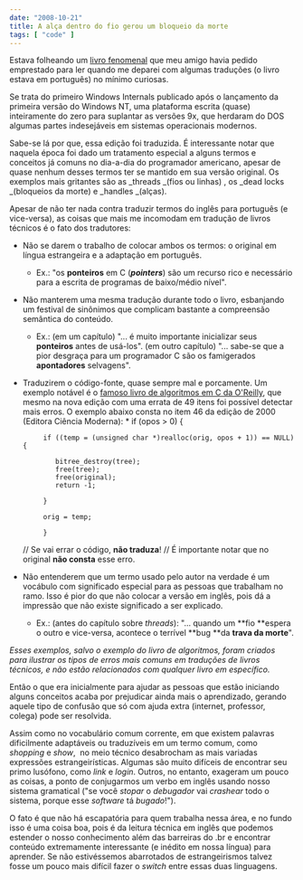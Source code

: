 ```yaml
---
date: "2008-10-21"
title: A alça dentro do fio gerou um bloqueio da morte
tags: [ "code" ]
---
```

Estava folheando um [livro fenomenal](http://www.amazon.com/exec/obidos/ASIN/155615481X/shelfari-20) que meu amigo havia pedido emprestado para ler quando me deparei com algumas traduções (o livro estava em português) no mínimo curiosas.

Se trata do primeiro Windows Internals publicado após o lançamento da primeira versão do Windows NT, uma plataforma escrita (quase) inteiramente do zero para suplantar as versões 9x, que herdaram do DOS algumas partes indesejáveis em sistemas operacionais modernos.

Sabe-se lá por que, essa edição foi traduzida. É interessante notar que naquela época foi dado um tratamento especial a alguns termos e conceitos já comuns no dia-a-dia do programador americano, apesar de quase nenhum desses termos ter se mantido em sua versão original. Os exemplos mais gritantes são as _threads _(fios ou linhas) , os _dead locks _(bloqueios da morte) e _handles _(alças).

Apesar de não ter nada contra traduzir termos do inglês para português (e vice-versa), as coisas que mais me incomodam em tradução de livros técnicos é o fato dos tradutores:

	
  * Não se darem o trabalho de colocar ambos os termos: o original em língua estrangeira e a adaptação em português.
    * Ex.: "os **ponteiros** em C (**_pointers_**) são um recurso rico e necessário para a escrita de programas de baixo/médio nível".
  * Não manterem uma mesma tradução durante todo o livro, esbanjando um festival de sinônimos que complicam bastante a compreensão semântica do conteúdo.
    * Ex.:
(em um capítulo) "... é muito importante inicializar seus **ponteiros** antes de usá-los".
(em outro capítulo) "... sabe-se que a pior desgraça para um programador C são os famigerados **apontadores** selvagens".
  * Traduzirem o código-fonte, quase sempre mal e porcamente. Um exemplo notável é o [famoso livro de algoritmos em C da O'Reilly](http://compare.buscape.com.br/categoria?id=3482&lkout=1&kw=Dominando+Algoritmos+em+C+O%27Reilly&site_origem=1293522), que mesmo na nova edição com uma errata de 49 itens foi possível detectar mais erros. O exemplo abaixo consta no item 46 da edição de 2000 (Editora Ciência Moderna):
    * 
          if (opos > 0) {
    
             if ((temp = (unsigned char *)realloc(orig, opos + 1)) == NULL) {
    
                bitree_destroy(tree);
                free(tree);
                free(original);
                return -1;
    
             }
    
             orig = temp;
    
             }
    
    // Se vai errar o código, <strong>não traduza</strong>!
    // É importante notar que no original <strong>não consta</strong> esse erro.

  * Não entenderem que um termo usado pelo autor na verdade é um vocábulo com significado especial para as pessoas que trabalham no ramo. Isso é pior do que não colocar a versão em inglês, pois dá a impressão que não existe significado a ser explicado.
    * Ex.:
(antes do capítulo sobre _threads_): "... quando um **fio **espera o outro e vice-versa, acontece o terrível **bug **da **trava da morte**".

_Esses exemplos, salvo o exemplo do livro de algoritmos, foram criados para ilustrar os tipos de erros mais comuns em traduções de livros técnicos, e não estão relacionados com qualquer livro em específico._

Então o que era inicialmente para ajudar as pessoas que estão iniciando alguns conceitos acaba por prejudicar ainda mais o aprendizado, gerando aquele tipo de confusão que só com ajuda extra (internet, professor, colega) pode ser resolvida.

Assim como no vocabulário comum corrente, em que existem palavras dificilmente adaptáveis ou traduzíveis em um termo comum, como _shopping_ e _show_,  no meio técnico desabrocham as mais variadas expressões estrangeirísticas. Algumas são muito difíceis de encontrar seu primo lusófono, como _link_ e _login_. Outros, no entanto, exageram um pouco as coisas, a ponto de conjugarmos um verbo em inglês usando nosso sistema gramatical ("se você *stopar* o *debugador* vai *crashear* todo o sistema, porque esse _software_ tá *bugado*!").

O fato é que não há escapatória para quem trabalha nessa área, e no fundo isso é uma coisa boa, pois é da leitura técnica em inglês que podemos estender o nosso conhecimento além das barreiras do .br e encontrar conteúdo extremamente interessante (e inédito em nossa língua) para aprender. Se não estivéssemos abarrotados de estrangeirismos talvez fosse um pouco mais difícil fazer o _switch_ entre essas duas linguagens.
